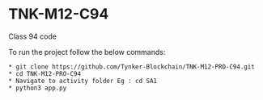 # TNK-M12-C94

Class 94 code

To run the project follow the below commands:

```
* git clone https://github.com/Tynker-Blockchain/TNK-M12-PRO-C94.git
* cd TNK-M12-PRO-C94
* Navigate to activity folder Eg : cd SA1
* python3 app.py
```
